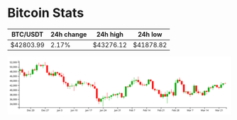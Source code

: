 # Bitcoin Stats

BTC/USDT|24h change|24h high|24h low|
|---|---|---|---|
|$42803.99|2.17%|$43276.12|$41878.82|

<img src="./chart.svg">
